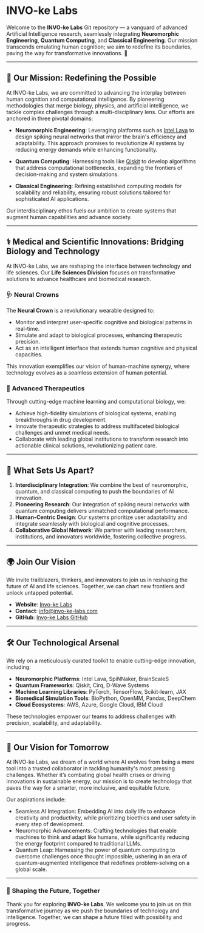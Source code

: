 # INVO-ke Labs 

Welcome to the **INVO-ke Labs** Git repository — a vanguard of advanced Artificial Intelligence research, seamlessly integrating **Neuromorphic Engineering**, **Quantum Computing**, and **Classical Engineering**. Our mission transcends emulating human cognition; we aim to redefine its boundaries, paving the way for transformative innovations. 🚀

---

## 🌌 **Our Mission: Redefining the Possible**

At INVO-ke Labs, we are committed to advancing the interplay between human cognition and computational intelligence. By pioneering methodologies that merge biology, physics, and artificial intelligence, we tackle complex challenges through a multi-disciplinary lens. Our efforts are anchored in three pivotal domains:

- **Neuromorphic Engineering**: Leveraging platforms such as [Intel Lava](https://github.com/intel/lava) to design spiking neural networks that mirror the brain's efficiency and adaptability. This approach promises to revolutionize AI systems by reducing energy demands while enhancing functionality.

- **Quantum Computing**: Harnessing tools like [Qiskit](https://qiskit.org/) to develop algorithms that address computational bottlenecks, expanding the frontiers of decision-making and system simulations.

- **Classical Engineering**: Refining established computing models for scalability and reliability, ensuring robust solutions tailored for sophisticated AI applications.

Our interdisciplinary ethos fuels our ambition to create systems that augment human capabilities and advance society.

---

## ⚕️ **Medical and Scientific Innovations: Bridging Biology and Technology**

At INVO-ke Labs, we are reshaping the interface between technology and life sciences. Our **Life Sciences Division** focuses on transformative solutions to advance healthcare and biomedical research.

### 🩺 **Neural Crowns**

The **Neural Crown** is a revolutionary wearable designed to:

- Monitor and interpret user-specific cognitive and biological patterns in real-time.
- Simulate and adapt to biological processes, enhancing therapeutic precision.
- Act as an intelligent interface that extends human cognitive and physical capacities.

This innovation exemplifies our vision of human-machine synergy, where technology evolves as a seamless extension of human potential.

### 🧪 **Advanced Therapeutics**

Through cutting-edge machine learning and computational biology, we:

- Achieve high-fidelity simulations of biological systems, enabling breakthroughs in drug development.
- Innovate therapeutic strategies to address multifaceted biological challenges and unmet medical needs.
- Collaborate with leading global institutions to transform research into actionable clinical solutions, revolutionizing patient care.

---

## 🧩 **What Sets Us Apart?**

1. **Interdisciplinary Integration**: We combine the best of neuromorphic, quantum, and classical computing to push the boundaries of AI innovation.
2. **Pioneering Research**: Our integration of spiking neural networks with quantum computing delivers unmatched computational performance.
3. **Human-Centric Design**: Our systems prioritize user adaptability and integrate seamlessly with biological and cognitive processes.
4. **Collaborative Global Network**: We partner with leading researchers, institutions, and innovators worldwide, fostering collective progress.

---

## 🌍 **Join Our Vision**

We invite trailblazers, thinkers, and innovators to join us in reshaping the future of AI and life sciences. Together, we can chart new frontiers and unlock untapped potential.

- **Website**: [Invo-ke Labs](https://invo-ke.com)
- **Contact**: [info@invo-ke-labs.com](mailto:info@invo-ke.com)
- **GitHub**: [Invo-ke Labs GitHub](https://github.com/invo-ke)

---

## 🛠️ **Our Technological Arsenal**

We rely on a meticulously curated toolkit to enable cutting-edge innovation, including:

- **Neuromorphic Platforms**: Intel Lava, SpiNNaker, BrainScaleS
- **Quantum Frameworks**: Qiskit, Cirq, D-Wave Systems
- **Machine Learning Libraries**: PyTorch, TensorFlow, Scikit-learn, JAX
- **Biomedical Simulation Tools**: BioPython, OpenMM, Pandas, DeepChem
- **Cloud Ecosystems**: AWS, Azure, Google Cloud, IBM Cloud

These technologies empower our teams to address challenges with precision, scalability, and adaptability.

---

## 🌟 **Our Vision for Tomorrow**

At INVO-ke Labs, we dream of a world where AI evolves from being a mere tool into a trusted collaborator in tackling humanity's most pressing challenges. Whether it’s combating global health crises or driving innovations in sustainable energy, our mission is to create technology that paves the way for a smarter, more inclusive, and equitable future.

Our aspirations include:

- Seamless AI Integration: Embedding AI into daily life to enhance creativity and productivity, while prioritizing bioethics and user safety in every step of development. 
- Neuromorphic Advancements: Crafting technologies that enable machines to think and adapt like humans, while significantly reducing the energy footprint compared to traditional LLMs.
- Quantum Leap: Harnessing the power of quantum computing to overcome challenges once thought impossible, ushering in an era of quantum-augmented intelligence that redefines problem-solving on a global scale.

---

### 🔗 **Shaping the Future, Together**

Thank you for exploring **INVO-ke Labs**. We welcome you to join us on this transformative journey as we push the boundaries of technology and intelligence. Together, we can shape a future filled with possibility and progress.

